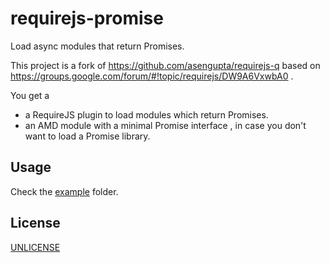 # requirejs-promise

Load async modules that return Promises.

This project is a fork of https://github.com/asengupta/requirejs-q
based on https://groups.google.com/forum/#!topic/requirejs/DW9A6VxwbA0 .

You get a
* a RequireJS plugin to load modules which return Promises.
* an AMD module with a minimal Promise interface , in case you don't want to load a Promise library.


## Usage

Check the [example](example) folder.


## License

[UNLICENSE](LICENSE)

